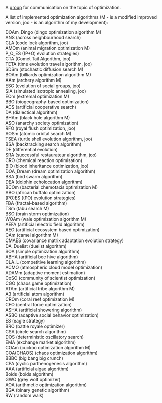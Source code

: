 A [group](https://t.me/+vazsAAcney4zYmZi) for communication on the topic of optimization.                           

A list of implemented optimization algorithms (M - is a modified improved version, joo - is an algorithm of my development): 

DOAm_Dingo (dingo optimization algorithm M)                       
ANS (across neighbourhood search)               
CLA (code lock algorithm, joo)               
AMOm (animal migration optimization M)                      
P_O_ES ((P+O) evolution strategies)               
CTA (Comet Tail Algorithm, joo)               
TETA (time evolution travel algorithm, joo)               
SDSm (stochastic diffusion search M)               
BOAm (billiards optimization algorithm M)                        
AAm (archery algorithm M)                     
ESG (evolution of social groups, joo)               
SIA (simulated isotropic annealing, joo)  
EOm (extremal optimization M)               
BBO (biogeography-based optimization)                    
ACS (artificial cooperative search)                       
DA (dialectical algorithm)                       
BHAm (black hole algorithm M)                               
ASO (anarchy society optimization)               
RFO (royal flush optimization, joo)                       
AOSm (atomic orbital search M)                      
TSEA (turtle shell evolution algorithm, joo)               
BSA (backtracking search algorithm)                     
DE (differential evolution)               
SRA (successful restaurateur algorithm, joo)                          
CRO (chemical reaction optimisation)               
BIO (blood inheritance optimization, joo)               
DOA_Dream (dream optimization algorithm)                  
BSA (bird swarm algorithm)                                        
DEA (dolphin echolocation algorithm)                           
BCOm (bacterial chemotaxis optimization M)      
ABO (african buffalo optimization)                                
(PO)ES ((PO) evolution strategies)               
FBA (fractal-based algorithm)                                
TSm (tabu search M)               
BSO (brain storm optimization)               
WOAm (wale optimization algorithm M)  
AEFA (artificial electric field algorithm)              
AEO (artificial ecosystem based optimization)                    
CAm (camel algorithm M)                          
CMAES (covariance matrix adaptation evolution strategy)             
DA_Duelist (duelist algorithm)                          
SOA (simple optimization algorithm)                    
ABHA (artificial bee hive algorithm)        
CLA_L (competitive learning algorithm)                      
ACMO (atmospheric cloud model optimization)                  
ADAMm (adaptive moment estimation)      
CoSO (community of scientist optimization)               
CGO (chaos game optimization)                     
ATAm (artificial tribe algorithm M)            
A3 (artificial atom algorithm)                        
CROm (coral reef optimization M)                                  
CFO (central force optimization)                       
ASHA (artificial showering algorithm)                  
ASBO (adaptive social behavior optimization)        
ES (eagle strategy)                                   
BRO (battle royale optimizer)                     
CSA (circle search algorithm)                    
DOS (deterministic oscillatory search)                              
EMA (exchange market algorithm)                       
COAm (cuckoo optimization algorithm M)    
COA(CHAOS) (chaos optimization algorithm)                       
BBBC (big bang big crunch)                                   
CPA (cyclic parthenogenesis algorithm)                                   
AAA (artificial algae algorithm)                           
Boids (boids algorithm)               
GWO (grey wolf optimizer)  
AOA (arithmetic optimization algorithm)        
BGA (binary genetic algorithm)                           
RW (random walk)      